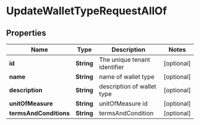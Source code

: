 

# UpdateWalletTypeRequestAllOf


## Properties

Name | Type | Description | Notes
------------ | ------------- | ------------- | -------------
**id** | **String** | The unique tenant identifier |  [optional]
**name** | **String** | name of wallet type |  [optional]
**description** | **String** | description of wallet type |  [optional]
**unitOfMeasure** | **String** | unitOfMeasure id |  [optional]
**termsAndConditions** | **String** | termsAndCondition |  [optional]



